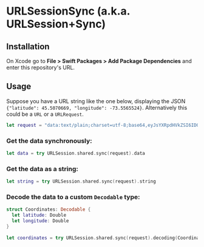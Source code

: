 # URLSessionSync (a.k.a. URLSession+Sync)

## Installation

On Xcode go to **File > Swift Packages > Add Package Dependencies** and enter this repository's URL.

## Usage

Suppose you have a URL string like the one below, displaying the JSON `{"latitude": 45.5070669, "longitude": -73.5565524}`. Alternatively this could be a `URL` or a `URLRequest`. 

```swift
let request = "data:text/plain;charset=utf-8;base64,eyJsYXRpdHVkZSI6IDQ1LjUwNzA2NjksICJsb25naXR1ZGUiOiAtNzMuNTU2NTUyNH0="
```
### Get the data synchronously:

```swift
let data = try URLSession.shared.sync(request).data
```

### Get the data as a string:

```swift
let string = try URLSession.shared.sync(request).string
```

### Decode the data to a custom `Decodable` type:

```swift
struct Coordinates: Decodable {
  let latitude: Double
  let longitude: Double
}
   
let coordinates = try URLSession.shared.sync(request).decoding(Coordinates.self)
```
